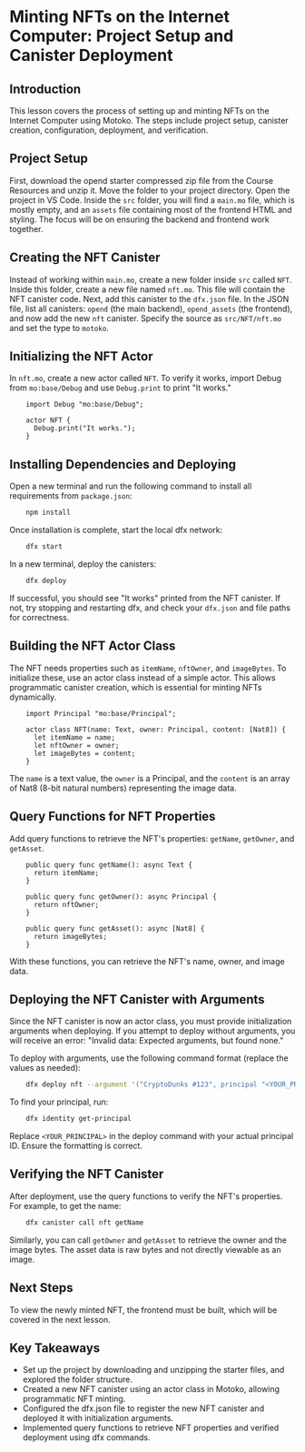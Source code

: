 # Minting NFTs on the Internet Computer: Project Setup and Canister Deployment

## Introduction

This lesson covers the process of setting up and minting NFTs on the Internet Computer using Motoko. The steps include project setup, canister creation, configuration, deployment, and verification.

## Project Setup

First, download the opend starter compressed zip file from the Course Resources and unzip it. Move the folder to your project directory. Open the project in VS Code. Inside the `src` folder, you will find a `main.mo` file, which is mostly empty, and an `assets` file containing most of the frontend HTML and styling. The focus will be on ensuring the backend and frontend work together.

## Creating the NFT Canister

Instead of working within `main.mo`, create a new folder inside `src` called `NFT`. Inside this folder, create a new file named `nft.mo`. This file will contain the NFT canister code. Next, add this canister to the `dfx.json` file. In the JSON file, list all canisters: `opend` (the main backend), `opend_assets` (the frontend), and now add the new `nft` canister. Specify the source as `src/NFT/nft.mo` and set the type to `motoko`.

## Initializing the NFT Actor

In `nft.mo`, create a new actor called `NFT`. To verify it works, import Debug from `mo:base/Debug` and use `Debug.print` to print "It works."

```mo
    import Debug "mo:base/Debug";

    actor NFT {
      Debug.print("It works.");
    }
```

## Installing Dependencies and Deploying

Open a new terminal and run the following command to install all requirements from `package.json`:

```bash
    npm install
```

Once installation is complete, start the local dfx network:

```bash
    dfx start
```

In a new terminal, deploy the canisters:

```bash
    dfx deploy
```

If successful, you should see "It works" printed from the NFT canister. If not, try stopping and restarting dfx, and check your `dfx.json` and file paths for correctness.

## Building the NFT Actor Class

The NFT needs properties such as `itemName`, `nftOwner`, and `imageBytes`. To initialize these, use an actor class instead of a simple actor. This allows programmatic canister creation, which is essential for minting NFTs dynamically.

```mo
    import Principal "mo:base/Principal";

    actor class NFT(name: Text, owner: Principal, content: [Nat8]) {
      let itemName = name;
      let nftOwner = owner;
      let imageBytes = content;
    }
```

The `name` is a text value, the `owner` is a Principal, and the `content` is an array of Nat8 (8-bit natural numbers) representing the image data.

## Query Functions for NFT Properties

Add query functions to retrieve the NFT's properties: `getName`, `getOwner`, and `getAsset`.

```mo
    public query func getName(): async Text {
      return itemName;
    }

    public query func getOwner(): async Principal {
      return nftOwner;
    }

    public query func getAsset(): async [Nat8] {
      return imageBytes;
    }
```

With these functions, you can retrieve the NFT's name, owner, and image data.

## Deploying the NFT Canister with Arguments

Since the NFT canister is now an actor class, you must provide initialization arguments when deploying. If you attempt to deploy without arguments, you will receive an error: "Invalid data: Expected arguments, but found none."

To deploy with arguments, use the following command format (replace the values as needed):

```bash
    dfx deploy nft --argument '("CryptoDunks #123", principal "<YOUR_PRINCIPAL>", vec {10; 20; 30; ...})'
```

To find your principal, run:

```bash
    dfx identity get-principal
```

Replace `<YOUR_PRINCIPAL>` in the deploy command with your actual principal ID. Ensure the formatting is correct.

## Verifying the NFT Canister

After deployment, use the query functions to verify the NFT's properties. For example, to get the name:

```bash
    dfx canister call nft getName
```

Similarly, you can call `getOwner` and `getAsset` to retrieve the owner and the image bytes. The asset data is raw bytes and not directly viewable as an image.

## Next Steps

To view the newly minted NFT, the frontend must be built, which will be covered in the next lesson.

## Key Takeaways

- Set up the project by downloading and unzipping the starter files, and explored the folder structure.
- Created a new NFT canister using an actor class in Motoko, allowing programmatic NFT minting.
- Configured the dfx.json file to register the new NFT canister and deployed it with initialization arguments.
- Implemented query functions to retrieve NFT properties and verified deployment using dfx commands.
